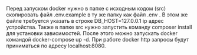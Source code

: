 Перед запуском docker нужно в папке с исходным кодом (src) скопировать файл .env.example в ту же папку как файл .env .
В этом же файле требуется указать в строке DB_HOST=127.0.0.1 ip адрес устройства.
Также в папке srс нужно запустить команду composer install для установки зависимостей.
После этого можно запускать docker командой docker-compose up -d.
При работе docker http запросы будут приниматься по адресу localhost:8080.
